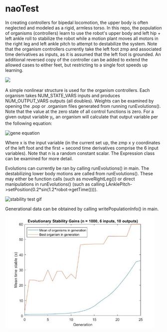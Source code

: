 # naoTest

In creating controllers for bipedal locomotion, the upper body is often neglected and modeled as a rigid, armless torso.  In this repo, the population of organisms (controllers) learn to use the robot's upper body and left hip + left ankle roll to stabilize the robot while a motion plant moves all motors in the right leg and left ankle pitch to attempt to destabilize the system.  Note that the organism controllers currently take the left foot zmp and associated time derivatives as inputs, as it is assumed that the left foot is grounded.  An additional reversed copy of the controller can be added to extend the allowed cases to either feet, but restricting to a single foot speeds up learning.

<img src="https://user-images.githubusercontent.com/16945020/114114382-9a3a6780-9895-11eb-8176-22d95daae787.png" width="720">

A simple nonlinear structure is used for the organism controllers.  Each organism takes NUM_STATE_VARS inputs and produces NUM_OUTPUT_VARS outputs (all doubles).  Weights can be examined by opening the .pop or .organism files generated from running runEvolutions().  Note that the value at the zero state of all control functions is zero.  For a given output variable y<sub>i</sub>, an organism will calculate that output variable per the following equation:

![gene equation](https://user-images.githubusercontent.com/16945020/114053620-f83e5f00-9843-11eb-88c7-365bfafd4d1f.png)

Where x is the input variable (in the current set up, the zmp x y coordinates of the left foot and the first + second time derivatives comprise the 6 input variables).  Note that n is a random constant scalar.  The Expression class can be examined for more detail.

Evolutions can currently be ran by calling runEvolutions() in main.  The destabilizing lower body motions are called from runEvolutions().  These may either be function calls (such as moveRightLeg()) or direct manipulations in runEvolutions() (such as calling LAnklePitch->setPosition(0.2\*sin(1.2\*robot->getTime()))).

![stability test gif](https://raw.githubusercontent.com/Inexorably/naoTest/media/media/naoTest3compressed.gif)

Generational data can be obtained by calling writePopulationInfo() in main.

<img src="https://raw.githubusercontent.com/Inexorably/naoTest/media/media/naoplot.jpg" width="480">
